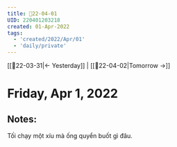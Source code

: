 ```yaml
---
title: 📝22-04-01
UID: 220401203218
created: 01-Apr-2022
tags:
  - 'created/2022/Apr/01'
  - 'daily/private'
---
```

[[📝22-03-31|<- Yesterday]] | [[📝22-04-02|Tomorrow ->]]
# Friday, Apr 1, 2022

## Notes:
Tối chạy một xíu mà ống quyển buốt gì đâu.

